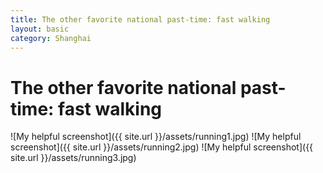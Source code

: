 ```yaml
---
title: The other favorite national past-time: fast walking
layout: basic
category: Shanghai
---
```



The other favorite national past-time: fast walking
===================================================

![My helpful screenshot]({{ site.url }}/assets/running1.jpg)
![My helpful screenshot]({{ site.url }}/assets/running2.jpg)
![My helpful screenshot]({{ site.url }}/assets/running3.jpg)



